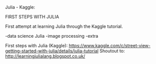 Julia - Kaggle: 

FIRST STEPS WITH JULIA

First attempt at learning Julia through the Kaggle tutorial.

-data science Julia
-image processing
-extra

First steps with Julia (Kaggle): https://www.kaggle.com/c/street-view-getting-started-with-julia/details/julia-tutorial
Shoutout to: http://learningjulialang.blogspot.co.uk/
